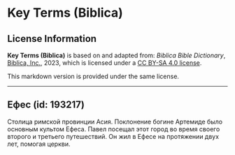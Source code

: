# Key Terms (Biblica)

## License Information

**Key Terms (Biblica)** is based on and adapted from: _Biblica Bible Dictionary_, [Biblica, Inc.](https://www.biblica.com/), 2023, which is licensed under a [CC BY-SA 4.0 license](https://creativecommons.org/licenses/by-sa/4.0/legalcode.en).

This markdown version is provided under the same license.



--------------------------------

## Ефес (id: 193217)

Столица римской провинции Асия. Поклонение богине Артемиде было основным культом Ефеса. Павел посещал этот город во время своего второго и третьего путешествий. Он жил в Ефесе на протяжении двух лет, помогая церкви.


